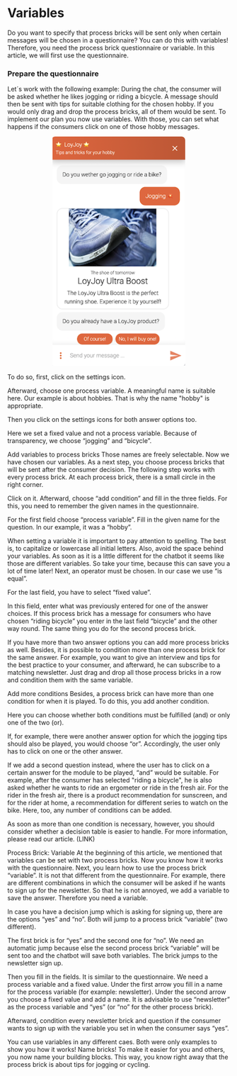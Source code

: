 # Variables

Do you want to specify that process bricks will be sent only when certain messages will be chosen in a questionnaire? You can do this with variables!
Therefore, you need the process brick questionnaire or variable. In this article, we will first use the questionnaire. 

### Prepare the questionnaire

Let´s work with the following example: During the chat, the consumer will be asked whether he likes jogging or riding a bicycle. 
A message should then be sent with tips for suitable clothing for the chosen hobby. If you would only drag and drop the process bricks, 
all of them would be sent. To implement our plan you now use variables. With those, you can set what happens if the consumers click on one of 
those hobby messages.

<p align="center">
  <img src="firstScreenshot.png" alt="Result" title="Result" width="300"/>
</p>

To do so, first, click on the settings icon.

Afterward, choose one process variable. A meaningful name is suitable here. Our example is about hobbies. That is why the name "hobby" is appropriate.

Then you click on the settings icons for both answer options too. 

Here we set a fixed value and not a process variable. Because of transparency, we choose “jogging” and “bicycle”. 

Add variables to process bricks
Those names are freely selectable. Now we have chosen our variables. As a next step, you choose process bricks that will be sent after the consumer decision.
The following step works with every process brick. At each process brick, there is a small circle in the right corner. 

Click on it. Afterward, choose “add condition” and fill in the three fields. For this, you need to remember the given names in the questionnaire.

For the first field choose “process variable”. Fill in the given name for the question. In our example, it was a “hobby”. 

When setting a variable it is important to pay attention to spelling. The best is, to capitalize or lowercase all initial letters. Also, avoid the space behind your variables. As soon as it is a little different for the chatbot it seems like those are different variables. So take your time, because this can save you a lot of time later!
Next, an operator must be chosen. In our case we use “is equal”.

For the last field, you have to select “fixed value”.

In this field, enter what was previously entered for one of the answer choices. If this process brick has a message for consumers who have chosen “riding bicycle” you enter in the last field “bicycle” and the other way round. The same thing you do for the second process brick. 


If you have more than two answer options you can add more process bricks as well. Besides, it is possible to condition more than one process brick for the same answer. 
For example, you want to give an interview and tips for the best practice to your consumer, and afterward, he can subscribe to a matching newsletter. Just drag and drop all those process bricks in a row and condition them with the same variable.

Add more conditions
Besides, a process brick can have more than one condition for when it is played. To do this, you add another condition. 

Here you can choose whether both conditions must be fulfilled (and) or only one of the two (or). 

If, for example, there were another answer option for which the jogging tips should also be played, you would choose “or”. Accordingly, the user only has to click on one or the other answer.
 
If we add a second question instead, where the user has to click on a certain answer for the module to be played, “and” would be suitable.
For example, after the consumer has selected "riding a bicycle", he is also asked whether he wants to ride an ergometer or ride in the fresh air. For the rider in the fresh air, there is a product recommendation for sunscreen, and for the rider at home, a recommendation for different series to watch on the bike. Here, too, any number of conditions can be added. 

As soon as more than one condition is necessary, however, you should consider whether a decision table is easier to handle.
For more information, please read our article. (LINK)

Process Brick: Variable
At the beginning of this article, we mentioned that variables can be set with two process bricks. Now you know how it works with the questionnaire. Next, you learn how to use the process brick “variable”. It is not that different from the questionnaire. For example, there are different combinations in which the consumer will be asked if he wants to sign up for the newsletter. So that he is not annoyed, we add a variable to save the answer. Therefore you need a variable. 

In case you have a decision jump which is asking for signing up, there are the options “yes” and “no”. Both will jump to a process brick “variable” (two different). 

The first brick is for “yes” and the second one for “no”. We need an automatic jump because else the second process brick “variable” will be sent too and the chatbot will save both variables. The brick jumps to the newsletter sign up.

 Then you fill in the fields. It is similar to the questionnaire. We need a process variable and a fixed value. Under the first arrow you fill in a name for the process variable (for example: newsletter). Under the second arrow you choose a fixed value and add a name. It is advisable to use “newsletter” as the process variable and “yes” (or “no” for the other process brick).

Afterward, condition every newsletter brick and question if the consumer wants to sign up with the variable you set in when the consumer says “yes”. 

You can use variables in any different caes. Both were only examples to show you how it works!
Name bricks!
To make it easier for you and others, you now name your building blocks. This way, you know right away that the process brick is about tips for jogging or cycling. 


